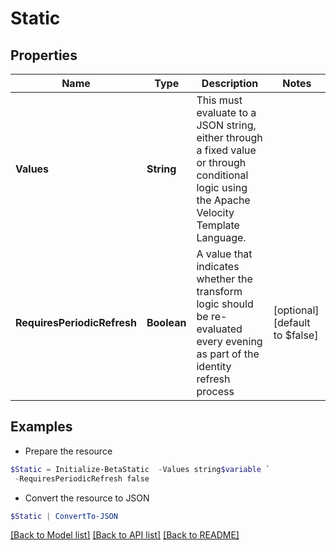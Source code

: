 # Static
## Properties

Name | Type | Description | Notes
------------ | ------------- | ------------- | -------------
**Values** | **String** | This must evaluate to a JSON string, either through a fixed value or through conditional logic using the Apache Velocity Template Language. | 
**RequiresPeriodicRefresh** | **Boolean** | A value that indicates whether the transform logic should be re-evaluated every evening as part of the identity refresh process | [optional] [default to $false]

## Examples

- Prepare the resource
```powershell
$Static = Initialize-BetaStatic  -Values string$variable `
 -RequiresPeriodicRefresh false
```

- Convert the resource to JSON
```powershell
$Static | ConvertTo-JSON
```

[[Back to Model list]](../README.md#documentation-for-models) [[Back to API list]](../README.md#documentation-for-api-endpoints) [[Back to README]](../README.md)

